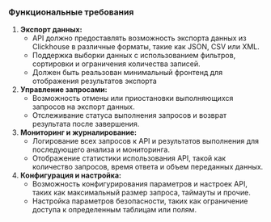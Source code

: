 ### Функциональные требования

1. **Экспорт данных:**
   * API должно предоставлять возможность экспорта данных из Clickhouse в различные форматы, такие как JSON, CSV или XML.
   * Поддержка выборки данных с использованием фильтров, сортировки и ограничения количества записей.
   * Должен быть реальзован минимальный фронтенд для отображения результатов экспорта
2. **Управление запросами:**
   * Возможность отмены или приостановки выполняющихся запросов на экспорт данных.
   * Отслеживание статуса выполнения запросов и возврат результата после завершения.
3. **Мониторинг и журналирование:**
   * Логирование всех запросов к API и результатов выполнения для последующего анализа и мониторинга.
   * Отображение статистики использования API, такой как количество запросов, время ответа и объем переданных данных.
4. **Конфигурация и настройка:**
   * Возможность конфигурирования параметров и настроек API, таких как максимальный размер запроса, таймауты и прочие.
   * Настройка параметров безопасности, таких как ограничение доступа к определенным таблицам или полям.
